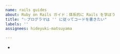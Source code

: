 ```yaml
---
name: rails guides
about: Ruby on Rails ガイド：体系的に Rails を学ぼう
title: "✨プログラマは '' に従ってコードを書きたい"
labels: ''
assignees: hideyuki-matsuyama

---
```


-
